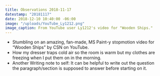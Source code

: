 ```yaml
---
title: Observations 2018-11-17
datestamp: "20181117"
date: 2018-12-10 10:40:00 -06:00
image: "/uploads/YouTube_Ly1212.png"
image_caption: From YouTube user Ly1212's video for "Wooden Ships."
---
```


- Stumbling on an amazing, fan-made, MS Paint-y stopmotion video for “Wooden Ships" by CSN on YouTube.
- How my dresser traps cold air so the room is warm but my clothes are freezing when I put them on in the morning.
- Another Writing note to self: It can be helpful to write out the question the paragraph/section is supposed to answer before starting on it.
